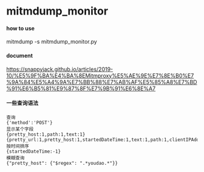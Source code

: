 # mitmdump_monitor

#### how to use
mitmdump -s mitmdump_monitor.py

#### document

https://snappyjack.github.io/articles/2019-10/%E5%9F%BA%E4%BA%8EMitmproxy%E5%AE%9E%E7%8E%B0%E7%9A%84%E5%A4%9A%E7%BB%88%E7%AB%AF%E5%85%A8%E7%BD%91%E6%B5%81%E9%87%8F%E7%9B%91%E6%8E%A7

#### 一些查询语法
```
查询
{'method':'POST'}
显示某个字段
{pretty_host:1,path:1,text:1}
{pretty_url:1,pretty_host:1,startedDateTime:1,text:1,path:1,clientIPAddress:1}
按时间排序
{startedDateTime:-1}
模糊查询
{"pretty_host": {"$regex": ".*youdao.*"}}
```
